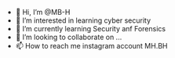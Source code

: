 - 👋 Hi, I’m @MB-H
- 👀 I’m interested in learning cyber security 
- 🌱 I’m currently learning Security anf Forensics 
- 💞️ I’m looking to collaborate on ...
- 📫 How to reach me instagram account MH.BH

<!---
MB-H/MB-H is a ✨ special ✨ repository because its `README.md` (this file) appears on your GitHub profile.
You can click the Preview link to take a look at your changes.
--->

